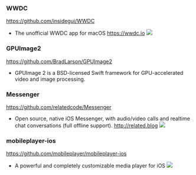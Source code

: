 
### WWDC 
https://github.com/insidegui/WWDC
- The unofficial WWDC app for macOS https://wwdc.io
![](https://github.com/insidegui/WWDC/raw/master/screenshots/v5/Schedule.png)

### GPUImage2
https://github.com/BradLarson/GPUImage2
- GPUImage 2 is a BSD-licensed Swift framework for GPU-accelerated video and image processing.

### Messenger
https://github.com/relatedcode/Messenger
- Open source, native iOS Messenger, with audio/video calls and realtime chat conversations (full offline support). http://related.blog
![](https://camo.githubusercontent.com/849cefe9cd7a22a2eb5eb03bdda4f65c71535088/68747470733a2f2f72656c61746564636f64652e636f6d2f73637265656e35322f6368617430332e706e67)

### mobileplayer-ios
https://github.com/mobileplayer/mobileplayer-ios
- A powerful and completely customizable media player for iOS
![](https://camo.githubusercontent.com/242f0c4503eefd9c52b36fea3485151c1dd501be/687474703a2f2f692e696d6775722e636f6d2f4a365170534b622e676966)

